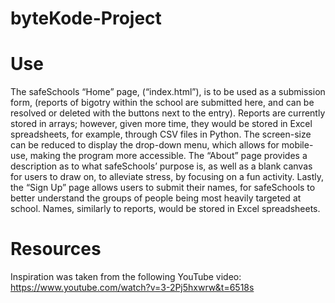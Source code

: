 # byteKode-Project

# Use
The safeSchools “Home” page, (“index.html”), is to be used as a submission form, (reports of bigotry within the school are submitted here, and can be resolved or deleted with the buttons next to the entry). Reports are currently stored in arrays; however, given more time, they would be stored in Excel spreadsheets, for example, through CSV files in Python. The screen-size can be reduced to display the drop-down menu, which allows for mobile-use, making the program more accessible. The “About” page provides a description as to what safeSchools’ purpose is, as well as a blank canvas for users to draw on, to alleviate stress, by focusing on a fun activity. Lastly, the “Sign Up” page allows users to submit their names, for safeSchools to better understand the groups of people being most heavily targeted at school. Names, similarly to reports, would be stored in Excel spreadsheets.

# Resources
Inspiration was taken from the following YouTube video: https://www.youtube.com/watch?v=3-2Pj5hxwrw&t=6518s
